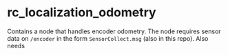 # rc_localization_odometry

Contains a node that handles encoder odometry. The node requires sensor data on `/encoder` in
the form `SensorCollect.msg` (also in this repo). Also needs 
